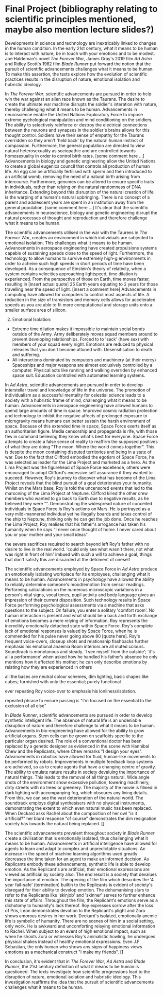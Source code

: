 # Final Project (bibliography relating to scientific principles mentioned, maybe also mention lecture slides?)

Developments in science and technology are inextricably linked to changes 
in the human condition.
In the early 21st century, what it means to be human is to interact with nature, 
be in touch with your emotions and to be modest.
Joe Haldeman's novel *The Forever War*, James Gray's 2019 film *Ad Astra* and 
Ridley Scott's 1982 film *Blade Runner* put forward the notion that 
the pursuit of scientific advancements challenges what it means to be human.
To make this assertion, the texts explore how the evolution of scientific practices
results in the disruption of nature, emotional isolation and hubristic ideology.

In *The Forever War*, scientific advancements are pursued in order to 
help win the war against an alien race known as the Taurans. The desire to create the ultimate
war machine disrupts the soldier's interation with nature, 
thereby challenging what it means to be human.
Advancements in neuroscience enable the United Nations Exploratory Force
to impose extreme pychological manipulation and mind conditioning on the soldiers.
The ability to selectively reinforce or destroy the electrical connections 
between the neurons and synapses in the soldier's brains allows for this thought control.
Soldiers have their sense of empathy for the Taurans overridden 
so they aren't 'held back' by the natural human instinct of compassion.
Furthermore, the general population are directed to view natural heterosexuality as
sociopathic and are controlled towards homosexuality in order to control birth rates. 
[some comment here ...]
Advancements in biology and genetic engineering allow the United Nations to create a global
eugenics council that controls all production of human life.
An egg can be artificially fertilised with sperm and then introduced to an artificial womb,
removing the need of a natural birth arising from intercourse.
Furthermore, genomes can be altered to ensure specific traits in individuals, rather
than relying on the natural randomness of DNA inheritance.
Extending beyond this disruption of the natural creation of life is the warping of a human's
natural upbringing. There is no concept of a parent and adolescent years are spent in an 
institution away from the general population.
[some comment here ...]
It's clear that the scientific advancements in neuroscience, biology and genetic engineering 
disrupt the natural processes of thought and reproduction and therefore challenge what it
means to be human.

The scientific advancements utilised in the war with the Taurens in *The Forever War*,
creates an environment in which individuals are subjected to emotional isolation. 
This challenges what it means to be human.
Advancements in aerospace engineering have created propulsions systems capable of sustaining 
speeds close to the speed of light. Furthermore, the technology to allow humans 
to survive extremely high-g environments in order to acheive such high speeds in short
periods of time have been developed.
As a consequence of Einstein's theory of relativity, when a system contains velocities
approaching lightspeed, time dilation is experienced. 
From the perspective of those on Earth, time moves faster, resulting
in [insert actual quote] 25 Earth years equating to 2 years for those travelling near the
speed of light.
[insert a comment here]
Advancements in computing have allowed for computers to control most aspects of life.
A reduction in the size of transistors and memory cells allows for accelerated speeds 
as you are able to fit more computational and storage units onto a smaller surface area of 
silicon.

2. Emotional Isolation:
  * Extreme time dilation makes it impossible to maintain social bonds outside of the Army.
    Army deliberately moves squad members around to prevent developing relationships.
    Forced to to 'sack' (have sex) with members of your squad every night.
    Emotions are reduced to physical releases that you don't become attuned with.
    Desensitisation to death and suffering.
  * All interactions dominated by computers and machinery (at their mercy)
    Spaceships and major weapons are almost exclusively controlled by a computer. 
    Physical acts like running and walking overriden by enhanced space suit.
    Education controlled with automated learning systems.


In *Ad Astra*, scientific advancements are pursued in order to 
develop interstellar travel and knowledge of life in the universe.
The promotion of individualism as a successful mentality for celestial science 
leads to a society with a hubristic frame of mind, challenging what it means to be human.
Advancements in aerospace engineering have allowed humans to spend large amounts of time in 
space. Improved cosmic radiation protection and technology to inhibit the negative affects of 
prolonged exposure to microgravity means humans can better sustain the harsh environment of space.
Because of this extended time in space, Space Force exerts itself as an authoritarian figure.
Media censorship and propaganda is rife, with those few in command believing they know what's best for everyone.
Space Force attempts to create a false sense of reality to reaffirm the supposed positives of what they are doing
"The moon. Where the world comes together". This is despite the moon containing disputed territories and being in a state of war.
Due to the fact that Clifford embodied the egotism of Space Force, he was selected as leader for the Lima Project and marketed as a hero.
As the Lima Project was the figurehead of Space Force excellence, others were encouraged to adopt Clifford's excessive self assurance if they
wanted to succeed.
However, Roy's journey to discover what has become of the Lima Project reveals that the blind pursuit of a goal deteriorates your humanity.
Whilst on the Mars base, Roy is told the uncensored events that led to the marooning of the Lima Project at Neptune.
Clifford killed the other crew members who wanted to go back to Earth due to negative results, as he believed they were "".
Demonstrating the widespread nature of conceited individuals in Space Force is Roy's actions on Mars.
He is portrayed as a very mild-mannered individual yet he illegally boards and takes control of the ship to Neptune, thinking only he can get the job done.
Once he reaches the Lima Project, Roy realises that his father's arrogance has taken his humanity when he says
"I never once thought of home. I never cared about you or your mother and your small ideas". 

the severe sacrifices required to search beyond left Roy's father with no desire to live in the real world. 
'could only see what wasn't there, not what was right in front of him' imbued with such a will to achieve a goal, 
things that don't satisfy this are discarded at the detriment of oneself

The scientific advancements employed by Space Force in *Ad Astra*
produce an emotionally isolating workplace for its employees, challenging
what it means to be human.
Advancements in psychology have allowed the ability to reliably determine someone's 
mood/emotion from sensor readings.
Performing calculations on the numerous microscopic variations in a person's vital signs, 
vocal tones, pupil activity and body language gives an impression of their current disposition.
Such technology results in Space Force performing psychological assessments via a machine
that asks questions to the subject. On failure, you enter a solitary 'comfort room'.
No human interaction is present and what should be a back and forth exchange of emotions 
becomes a mere relying of information.
Roy represents the incredibly emotionally detached state within Space Force.
Roy's complete lack of emotional responses is valued by Space Force, 
when he is commended for his pulse never going above 80 [quote here].
Roy's frequent voice-overs, closeup shots and relationship flashbacks 
further emphasis his emotional anaemia
Room interiors are all muted colours. Soundtrack is monotonous and steady.
'I see myself from the outside'; 'it's all a performance'
when asked how he handled his father's absence he only mentions how it affected his mother; 
he can only describe emotions by relating how they are experienced in others

all the bases are neutral colour schemes, 
dim lighting, basic shapes like cubes; furnished with only the essential; purely functional

ever repeating Roy voice-over to emphasis his lonliness/isolation.

repeated phrase to ensure passing is 
"I'm focused on the essential to the exclusion of all else" 




In *Blade Runner*, scientific advancements are pursued in order to develop 
synthetic intelligent life. The absence of natural life is an undeniable disruption of nature
and therefore challenge to what it means to be human.
Advancements in bio-engineering have allowed for the ability to grow artificial organs.
Stem cells can be grown on scaffolds specific to the particular organ desired.
The role of a conventional doctor has been replaced by a genetic designer as evidenced in the
scene with Hannibal Chew and the Replicants, where Chew remarks "I design your eyes".
Advancements in robotics have allowed for fluid, human-like movements to be performed by robots.
Improvements in multiple feedback loop systems are acheived, so as to create agents that have a 
changing centre of gravity.
The ability to emulate nature results in society devaluing the importance of natural things. This leads
to the removal of all things natural.
Wide angle shots of the environment show excessive pollution, towering machinery, 
dirty streets with no trees or greenery.
The majority of the movie is filmed in dark lighting with accompanying fog, which obscures any living details. 
From this, we can see the vast deterioration of the natural world.
The soundtrack employs digital synthesisers with no physical instruments, demonstrating the extent to which even natural music has been replaced.
When Deckard asks Rachel about the composition of her owl "is it artificial?" her blunt response
"of course" demonstrates the dim resignation society has towards the natural being replaced.
[]

The scientific advancements prevalent throughout society in *Blade Runner*
create a civilisation that is emotionally isolated, thus challenging what it means to be human.
Advancements in artificial intelligence have allowed for agents to learn and adapt to complex 
and unpredictable situations.
An increase in the speed of machine learning algorithms used greatly decreases the time taken 
for an agent to make an informed decision.
As Replicants embody these advancements, synthetic life is able to develop emotion.
As the Replicant's are artificial, their emotional expressions are viewed as artificial by 
society also. The end result is a society that devalues the importance of emotion.
The opening of the film which describes the '4 year fail-safe' (termination) builtin to the 
Replicants is evident of society's disregard for their ability to develop emotion.
The dehumanising slurs to refer to the Replicants like 'skinjob' and 'skinner' serves to 
further enhance this state of affairs. 
Throughout the film, the Replicant's emotions serve as a dichotomy to humanity's lack thereof.
Roy expresses sorrow after the loss of Pris, Leon demonstrates devotion to the Replicant's plight
and Zora shows amorous desires in her work. 
Deckard's isolated, emotionally anemic life is symbolic of humanity. 
There are no scenes of him in a social setting, only work.
He is awkward and uncomforting relaying emotional information to Rachel.
When subject to an event of high emotional impact, such as when he shoots Zora or witnesses Roy's 
animalistic howling, he undergoes physical shakes instead of healthy emotional expressions. 
Even J.F Sebastian, the only human who shows any signs of happiness views emotions as a mechanical construct "I make my friends".
[]

In conclusion, it's evident that in *The Forever War*, *Ad Astra* and *Blade Runner*,
the 21st century definition of what it means to be human is questioned. 
The texts investigate how scientific progressions lead to the disruption of nature, 
emotional isolation and hubristic ideology.
This investigation reaffirms the idea that the pursuit of scientific advancements challenges 
what it means to be human.
